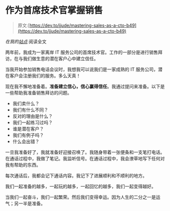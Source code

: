# 作为首席技术官掌握销售

> 原文:[https://dev.to/jjude/mastering-sales-as-a-cto-b49](https://dev.to/jjude/mastering-sales-as-a-cto-b49)

*在我的[站点](https://jjude.com/cto-sales/)* 阅读全文

两年前，我成为一家离岸 IT 服务公司的首席技术官。工作的一部分是进行销售拜访，在与我们做生意的潜在客户心中建立信任。

当我开始参加销售电话会议时，我想我可以说我们是一家成熟的 IT 服务公司，潜在客户会注册我们的服务。多么天真！

现在我不懈地准备着。**准备建立信心，信心赢得信任**。我通过提问来准备。以下是一些帮助我准备销售拜访的问题。

*   我们卖什么？
*   我们有什么不同？
*   反对的理由是什么？
*   我们一起练习过吗？
*   谁是潜在客户？
*   我们有例子吗？
*   什么会出错？

一旦我准备好了，我就准备好迎接召唤了。我随身带着一张便条和一支笔打电话。在通话过程中，我做了笔记。我监听信号。在通话过程中，我会潦草地写下任何对我有帮助的东西。

每次通话后，我都会记下通话内容。我记下了进展顺利和不顺利的地方。

我们一起准备的越多，一起玩的越多，一起回忆的越多，我们一起变得越好。

当我们一起奋斗，我们一起繁荣。然后我们变得幸运。因为人生的二分之一是运气；另一半是准备。